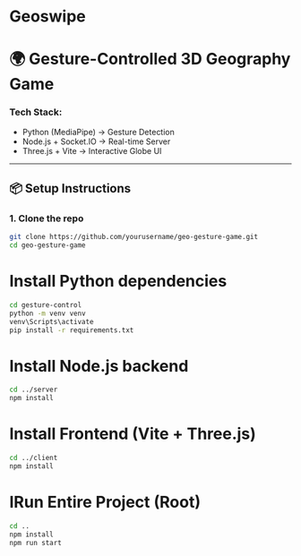 # Geoswipe

# 🌍 Gesture-Controlled 3D Geography Game

### Tech Stack:
- Python (MediaPipe) → Gesture Detection
- Node.js + Socket.IO → Real-time Server
- Three.js + Vite → Interactive Globe UI

---

## 📦 Setup Instructions

### 1. Clone the repo
```bash
git clone https://github.com/yourusername/geo-gesture-game.git
cd geo-gesture-game
```

# Install Python dependencies
```bash
cd gesture-control
python -m venv venv
venv\Scripts\activate
pip install -r requirements.txt
```
# Install Node.js backend
```bash
cd ../server
npm install
```
# Install Frontend (Vite + Three.js)
```bash
cd ../client
npm install
```

# IRun Entire Project (Root)
```bash
cd ..
npm install
npm run start
```
